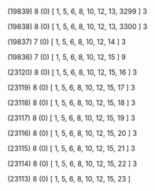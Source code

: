 (19839) 8 (0) [ 1, 5, 6, 8, 10, 12, 13, 3299 ] 3 


(19838) 8 (0) [ 1, 5, 6, 8, 10, 12, 13, 3300 ] 3 


(19837) 7 (0) [ 1, 5, 6, 8, 10, 12, 14 ] 3 


(19836) 7 (0) [ 1, 5, 6, 8, 10, 12, 15 ] 9 


(23120) 8 (0) [ 1, 5, 6, 8, 10, 12, 15, 16 ] 3 


(23119) 8 (0) [ 1, 5, 6, 8, 10, 12, 15, 17 ] 3 


(23118) 8 (0) [ 1, 5, 6, 8, 10, 12, 15, 18 ] 3 


(23117) 8 (0) [ 1, 5, 6, 8, 10, 12, 15, 19 ] 3 


(23116) 8 (0) [ 1, 5, 6, 8, 10, 12, 15, 20 ] 3 


(23115) 8 (0) [ 1, 5, 6, 8, 10, 12, 15, 21 ] 3 


(23114) 8 (0) [ 1, 5, 6, 8, 10, 12, 15, 22 ] 3 


(23113) 8 (0) [ 1, 5, 6, 8, 10, 12, 15, 23 ]  


